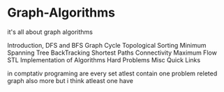 # Graph-Algorithms
it's all about graph algorithms



Introduction, DFS and BFS
Graph Cycle
Topological Sorting
Minimum Spanning Tree
BackTracking
Shortest Paths
Connectivity
Maximum Flow
STL Implementation of Algorithms
Hard Problems
Misc
Quick Links




in comptativ programing are every set atlest contain one problem releted graph also more but i think atleast one have
